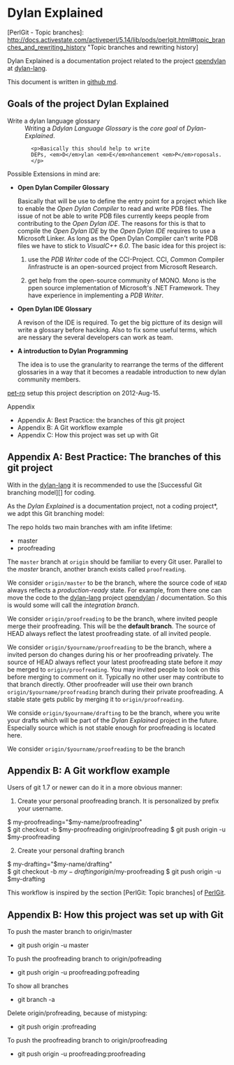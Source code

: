 Dylan Explained
===============

[opendylan]:  https://github.com/dylan-lang/opendylan "opendylan"
[dylan-lang]: https://github.com/dylan-lang           "dylan-lang @ github"
[pet-ro]:     https://github.com/pet-ro               "pet-ro @ github"

[github md]: http://github.github.com/github-flavored-markdown/ "GitHub flavored markdown"

[Success Git branching model]: http://nvie.com/posts/a-successful-git-branching-model/ "A successful Git branching model"

[PerlGit]:     http://docs.activestate.com/activeperl/5.14/lib/pods/perlgit.html "PerlGit - Detailed information about Git and the Perl Repository"
[PerlGit - Topic branches]: http://docs.activestate.com/activeperl/5.14/lib/pods/perlgit.html#topic_branches_and_rewriting_history "Topic branches and rewriting history]

Dylan Explained is a documentation project related to the project
[opendylan][] at [dylan-lang][].

This document is written in [github md].


Goals of the project Dylan Explained
------------------------------------

<dl>
  <dt>Write a dylan language glossary</dt>
  <dd>Writing a <em>Ddylan Language Glossary</em> is the 
      <em>core goal</em> of 
      <em>Dylan-Explained</em>. 
 
      <p>Basically this should help to write 
      DEPs, <em>D</em>ylan <em>E</em>nhancement <em>P</em>roposals.
      </p>
  </dd>
</dl>

Possible Extensions in mind are:

 *  **Open Dylan Compiler Glossary**

    Basically that will be use to define the entry point
    for a project which like to enable the *Open Dylan Compiler*
    to read and write PDB files. The issue of not be able to write
    PDB files currently keeps people from contributing to the 
    *Open Dylan IDE*. The reasons for this is that to compile
    the *Open Dylan IDE* by the *Open Dylan IDE* requires
    to use a Microsoft Linker. As long as the Open Dylan
    Compiler can't write PDB files we have to stick to 
    *VisualC++ 6.0*. The basic idea for this project is:
    
    1. use the *PDB Writer* code of the CCI-Project.
       CCI, *C*ommon *C*ompiler *I*infrastructe is an
       open-sourced project from Microsoft Research.
   
    2. get help from the open-source community of MONO.
       Mono is the ppen source implementation of Microsoft's 
       .NET Framework. They have experience in implementing
       a *PDB Writer*.   

 *  **Open Dylan IDE Glossary**
  
    A revison of the IDE is required. To get the 
    big pictture of its design will write a glossary
    before hacking. Also to fix some useful terms, which
    are nessary the several developers can work as team.
   

 *  **A introduction to Dylan Programming**
   
    The idea is to use the granularity to rearrange the
    terms of the different glossaries in a way 
    that it becomes a readable introduction to 
    new dylan community members.
   

[pet-ro][] setup this project description on 2012-Aug-15. 

Appendix
 *  Appendix A: Best Practice: the branches of this git project
 *  Appendix B: A Git workflow example
 *  Appendix C: How this project was set up with Git
 




Appendix A: Best Practice: The branches of this git project
-----------------------------------------------------------

With in the [dylan-lang][]
it is recommended to use the [Successful Git branching model][] for
coding.

As the *Dylan Explained* is a documentation project, not a coding 
project*, we adpt this Git branching model:

The repo holds two main branches with am infite lifetime:

* master
* proofreading

The `master` branch at `origin` should be familiar to every Git user.
Parallel to the *master* branch, another branch exists called 
`proofreading`.

We consider `origin/master` to be the branch, where the source code
of `HEAD` always reflects a *production-ready* state. For example, from
there one can move the code to the [dylan-lang] project 
[opendylan][] / documentation. So this is would some will call the 
*integration branch*.


We consider `origin/proofreading` to be the branch, where invited people
merge their proofreading. This will be the **default branch**. 
The source of HEAD always reflect the latest proofreading state.
of all invited people.

We consider `origin/$yourname/proofreading` to be the branch, where a
invited person do changes during his or her proofreading privately. 
The source of HEAD always reflect your latest proofreading state
before it *may* be  merged to `origin/proofreading`.
You may invited people to look on this before merging to comment on it.
Typically no other user may contribute to that branch directly.
Other proofreader will use their own branch 
`origin/$yourname/proofreading`  branch during their private proofreading.
A stable state gets public by merging it to `origin/proofreading`.


We conside `origin/$yourname/drafting` to be the branch, where you write
your drafts which will be part of the *Dylan Explained* project in the future.
Especially source which is not stable enough for proofreading is located here.

We consider `origin/$yourname/proofreading` to be the branch

Appendix B: A Git workflow example 
----------------------------------

Users of git 1.7 or newer can do it in a more obvious manner:

1. Create your personal proofreading branch.
   It is personalized by prefix your username.

  $ my-proofreading="$my-name/proofreading"  
  $ git checkout -b  $my-proofreading origin/proofreading 
  $ git push origin -u $my-proofreading 

2. Create your personal drafting branch 

  $ my-drafting="$my-name/drafting"  
  $ git checkout -b  $my-drafting  origin/$my-proofreading 
  $ git push origin -u $my-drafting 


This workflow is inspired by the section [PerlGit: Topic branches] of [PerlGit].


Appendix B: How this project was set up with Git
-------------------------------------------------

To push the master branch to origin/master
 
 * git push origin -u master


To push the proofreading branch to origin/pofreading

 * git push origin -u proofreading:pofreading

To show all branches

 * git branch -a

Delete origin/profreading, because of mistyping:

 * git push origin :profreading

To push the proofreading branch to origin/proofreading

 * git push origin -u proofreading:proofreading